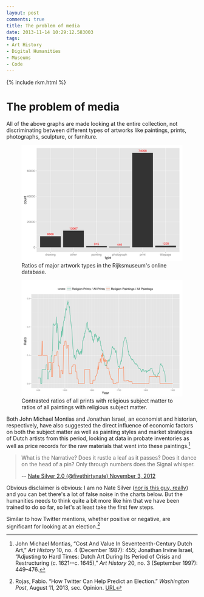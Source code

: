 ```yaml
---
layout: post
comments: true
title: The problem of media
date: 2013-11-14 10:29:12.583003
tags:
- Art History
- Digital Humanities
- Museums
- Code
---
```


{% include rkm.html %}



# The problem of media

All of the above graphs are made looking at the entire collection, not discriminating between different types of artworks like paintings, prints, photographs, sculpture, or furniture.

<figure>
<img src="/assets/images-display/artwork_types.svg" alt="Ratios of artwork types in the Rijksmuseum" />
<figcaption>Ratios of major artwork types in the Rijksmuseum's online database.</figcaption>
</figure>


<figure>
<a href="/assets/images-display/religious_media.svg"><img src="/assets/images-display/religious_media.svg" alt="Contrasted ratios of all prints with religious subject matter to ratios of all paintings with religious subject matter." /></a>
<figcaption>Contrasted ratios of all prints with religious subject matter to ratios of all paintings with religious subject matter.</figcaption>
</figure>



Both John Michael Montias and Jonathan Israel, an economist and historian, respectively, have also suggested the direct influence of economic factors on both the subject matter as well as painting styles and market strategies of Dutch artists from this period, looking at data in probate inventories as well as price records for the raw materials that went into these paintings.[^4] 

[^4]: John Michael Montias, “Cost And Value In Seventeenth-Century Dutch Art,” *Art History* 10, no. 4 (December 1987): 455; Jonathan Irvine Israel, “Adjusting to Hard Times: Dutch Art During Its Period of Crisis and Restructuring (c. 1621--c. 1645),” *Art History* 20, no. 3 (September 1997): 449–476.


> What is the Narrative? Does it rustle a leaf as it passes? Does it dance on the head of a pin? Only through numbers does the Signal whisper.
>
> -- [Nate Silver 2.0 (@fivethirtynate) November 3, 2012](https://twitter.com/fivethirtynate/statuses/264569367570825217)

Obvious disclaimer is obvious: I am no Nate Silver ([nor is this guy, really](https://twitter.com/fivethirtynate)) and you can bet there's a lot of false noise in the charts below. But the humanities needs to think quite a bit more like him that we have been trained to do so far, so let's at least take the first few steps.


Similar to how Twitter mentions, whether positive or negative, are significant for looking at an election.[^2]

[^2]: Rojas, Fabio. “How Twitter Can Help Predict an Election.” *Washington Post*, August 11, 2013, sec. Opinion. [URL](http://articles.washingtonpost.com/2013-08-11/opinions/41299678_1_tweets-social-media-data-congressional-district)


